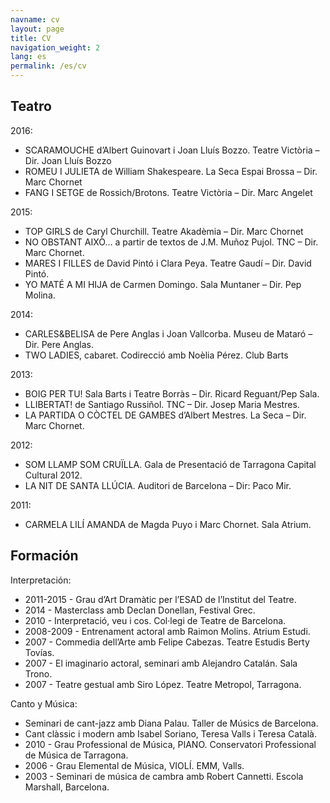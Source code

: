 ```yaml
---
navname: cv
layout: page
title: CV
navigation_weight: 2
lang: es
permalink: /es/cv
---
```



Teatro
-------------------------------------------

2016:

* SCARAMOUCHE d’Albert Guinovart i Joan Lluís Bozzo. Teatre Victòria – Dir. Joan Lluís Bozzo
* ROMEU I JULIETA de William Shakespeare. La Seca Espai Brossa – Dir. Marc Chornet
* FANG I SETGE de Rossich/Brotons. Teatre Victòria – Dir. Marc Angelet

2015:

* TOP GIRLS de Caryl Churchill. Teatre Akadèmia – Dir. Marc Chornet
* NO OBSTANT AIXÒ… a partir de textos de J.M. Muñoz Pujol. TNC – Dir. Marc Chornet.
* MARES I FILLES de David Pintó i Clara Peya. Teatre Gaudí – Dir. David Pintó.
* YO MATÉ A MI HIJA de Carmen Domingo. Sala Muntaner – Dir. Pep Molina.

2014:

* CARLES&BELISA de Pere Anglas i Joan Vallcorba. Museu de Mataró – Dir. Pere Anglas.
* TWO LADIES, cabaret. Codirecció amb Noèlia Pérez. Club Barts

2013:

* BOIG PER TU! Sala Barts i Teatre Borràs – Dir. Ricard Reguant/Pep Sala.
* LLIBERTAT! de Santiago Russiñol. TNC – Dir. Josep Maria Mestres.
* LA PARTIDA O CÒCTEL DE GAMBES d’Albert Mestres. La Seca – Dir. Marc Chornet.

2012:

* SOM LLAMP SOM CRUÏLLA. Gala de Presentació de Tarragona Capital Cultural 2012.
* LA NIT DE SANTA LLÚCIA. Auditori de Barcelona – Dir: Paco Mir.

2011:

* CARMELA LILÍ AMANDA de Magda Puyo i Marc Chornet. Sala Atrium.

Formación
----------------------------------------------------------

Interpretación:

* 2011-2015 - Grau d’Art Dramàtic per l’ESAD de l’Institut del Teatre.
* 2014 - Masterclass amb Declan Donellan, Festival Grec.
* 2010 - Interpretació, veu i cos. Col·legi de Teatre de Barcelona.
* 2008-2009 - Entrenament actoral amb Raimon Molins. Atrium Estudi.
* 2007 - Commedia dell’Arte amb Felipe Cabezas. Teatre Estudis Berty Tovías.
* 2007 - El imaginario actoral, seminari amb Alejandro Catalán. Sala Trono.
* 2007 - Teatre gestual amb Siro López. Teatre Metropol, Tarragona.

Canto y Música:

* Seminari de cant-jazz amb Diana Palau. Taller de Músics de Barcelona.
* Cant clàssic i modern amb Isabel Soriano, Teresa Valls i Teresa Català.
* 2010 - Grau Professional de Música, PIANO. Conservatori Professional de Música de Tarragona.
* 2006 - Grau Elemental de Música, VIOLÍ. EMM, Valls.
* 2003 - Seminari de música de cambra amb Robert Cannetti. Escola Marshall, Barcelona.
